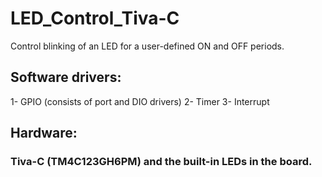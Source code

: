# LED_Control_Tiva-C

Control blinking of an LED for a user-defined ON and OFF periods.

## Software drivers:
1- GPIO (consists of port and DIO drivers)
2- Timer
3- Interrupt

## Hardware:
### Tiva-C (TM4C123GH6PM) and the built-in LEDs in the board.
